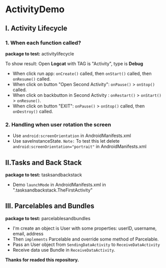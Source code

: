 # ActivityDemo
## I. Activity Lifecycle
### 1. When each  function called?
**package to test:** activitylifecycle

To show result: Open **Logcat** with TAG is "Activity", type is **Debug**
- When click run app: `onCreate()` called, then `onStart()` called, then `onResume()` called.
- When click on button "Open Second Activity": `onPause()` > `onStop()` called.
- When click on backbutton in Second Activity : `onRestart()` > `onStart()` > `onResune()`.
- When click on button "EXIT": `onPause()` > `onStop()` called, then `onDestroy()` called.
### 2. Handling when user rotation the screen
- Use `android:screenOrientation` in AndroidManifests.xml 
- Use saveInstanceState. `Note:` To test this let delete `android:screenOrientation="portrait"` in AndroidManifests.xml

## II.Tasks and Back Stack
**package to test:** tasksandbackstack

- Demo `launchMode` in AndroidManifests.xml in ".tasksandbackstack.TheFirstActivity"
## III. Parcelables and Bundles
**package to test:** parcelablesandbundles

- I'm create an object is User with some properties: userID, username, email, address
- Then `implements` Parcelable and override some method of Parcelable.
- Pass an User object from `SendingDataActivity` to `ReceiveDataActivity`
- Receive data use Bundle in `ReceiveDataActivity`.

**Thanks for readed this repository.**
